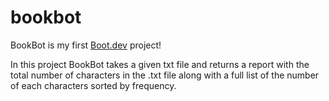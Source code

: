 # bookbot
BookBot is my first [Boot.dev](https://www.boot.dev) project!

In this project BookBot takes a given txt file and returns a report with the total number of characters in the .txt file along with a full list of the number of each characters sorted by frequency.   
